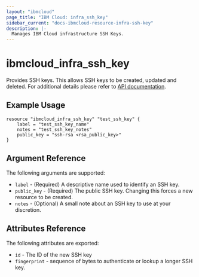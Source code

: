 ```yaml
---
layout: "ibmcloud"
page_title: "IBM Cloud: infra_ssh_key"
sidebar_current: "docs-ibmcloud-resource-infra-ssh-key"
description: |-
  Manages IBM Cloud infrastructure SSH Keys.
---
```


# ibmcloud\_infra\_ssh\_key

Provides SSH keys. This allows SSH keys to be created, updated and deleted.
For additional details please refer to [API documentation](http://sldn.softlayer.com/reference/datatypes/SoftLayer_Security_Ssh_Key).

## Example Usage

```
resource "ibmcloud_infra_ssh_key" "test_ssh_key" {
    label = "test_ssh_key_name"
    notes = "test_ssh_key_notes"
    public_key = "ssh-rsa <rsa_public_key>"
}
```

## Argument Reference

The following arguments are supported:

* `label` - (Required) A descriptive name used to identify an SSH key.
* `public_key` - (Required) The public SSH key. Changing this forces a new resource to be created.
* `notes` - (Optional) A small note about an SSH key to use at your discretion.


## Attributes Reference

The following attributes are exported:

* `id` - The ID of the new SSH key
* `fingerprint` - sequence of bytes to authenticate or lookup a longer SSH key.
